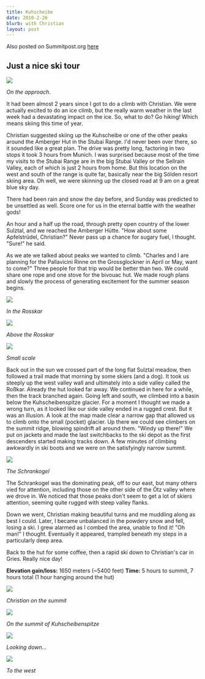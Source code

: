 ```yaml
---
title: Kuhscheibe
date: 2010-2-26
blurb: with Christian
layout: post
---
```


Also posted on Summitpost.org [here](http://www.summitpost.org/ski-tour-on-the-kuhscheibe/600904)

Just a nice ski tour
---

<a href="http://www.flickr.com/photos/ripsawridge/4392626693/"><img src="http://farm3.static.flickr.com/2688/4392626693_d93d3d54f7_b.jpg"></a>

_On the approach_.

It had been almost 2 years since I got to do a climb with Christian. We were
actually excited to do an ice climb, but the really warm weather in the last
week had a devastating impact on the ice. So, what to do? Go hiking! Which means
skiing this time of year.

Christian suggested skiing up the Kuhscheibe or one of the other peaks around
the Amberger Hut in the Stubai Range. I'd never been over there, so it sounded
like a great plan. The drive was pretty long, factoring in two stops it took 3
hours from Munich. I was surprised because most of the time my visits to the
Stubai Range are in the big Stubai Valley or the Sellrain Valley, each of which
is just 2 hours from home. But this location on the west and south of the range
is quite far, basically near the big Sölden resort skiing area. Oh well, we were
skinning up the closed road at 9 am on a great blue sky day.

There had been rain and snow the day before, and Sunday was predicted to be
unsettled as well. Score one for us in the eternal battle with the weather gods!

An hour and a half up the road, through pretty open country of the lower
Sulztal, and we reached the Amberger Hütte. "How about some Apfelstrüdel,
Christian?" Never pass up a chance for sugary fuel, I thought. "Sure!" he said.

As we ate we talked about peaks we wanted to climb. "Charles and I are planning
for the Pallavicini Rinne on the Grossglockner in April or May, want to come?"
Three people for that trip would be better than two. We could share one rope and
one stove for the bivouac hut. We made rough plans and slowly the process of
generating excitement for the summer season begins.

<a href="http://www.flickr.com/photos/ripsawridge/4392628033/"><img src="http://farm3.static.flickr.com/2708/4392628033_67c47b62c5_b.jpg"></a>

_In the Rosskar_

<a href="http://www.flickr.com/photos/ripsawridge/4393400578/"><img src="http://farm5.static.flickr.com/4068/4393400578_15a730e868_b.jpg"></a>

_Above the Rosskar_

<a href="http://www.flickr.com/photos/ripsawridge/4393398652/"><img src="http://farm3.static.flickr.com/2679/4393398652_4c0257271a_b.jpg"></a>

_Small scale_

Back out in the sun we crossed part of the long flat Sulztal meadow, then
followed a trail made that morning by some skiers (and a dog). It took us
steeply up the west valley wall and ultimately into a side valley called the
Roßkar. Already the hut looked far away. We continued in here for a while, then
the track branched again. Going left and south, we climbed into a basin below
the Kuhscheibenspitze glacier. For a moment I thought we made a wrong turn, as
it looked like our side valley ended in a rugged crest. But it was an
illusion. A look at the map made clear a narrow gap that allowed us to climb
onto the small (pocket) glacier. Up there we could see climbers on the summit
ridge, blowing spindrift all around them. "Windy up there!" We put on jackets
and made the last switchbacks to the ski depot as the first descenders started
making tracks down. A few minutes of climbing awkwardly in ski boots and we were
on the satisfyingly narrow summit.

<a href="http://www.flickr.com/photos/ripsawridge/4393395880/"><img src="http://farm3.static.flickr.com/2571/4393395880_cc68ab44bb_b.jpg"></a>

_The Schrankogel_

The Schrankogel was the dominating peak, off to our east, but many others vied
for attention, including those on the other side of the Ötz valley where we
drove in. We noticed that those peaks don't seem to get a lot of skiers
attention, seeming quite rugged with steep valley flanks.

Down we went, Christian making beautiful turns and me muddling along as best I
could. Later, I became unbalanced in the powdery snow and fell, losing a ski. I
grew alarmed as I combed the area, unable to find it! "Oh man!" I
thought. Eventually it appeared, trampled beneath my steps in a particularly
deep area.

Back to the hut for some coffee, then a rapid ski down to Christian's car in
Gries. Really nice day!

<b>Elevation gain/loss:</b> 1650 meters (~5400 feet)
<b>Time:</b> 5 hours to summit, 7 hours total (1 hour hanging around the hut)
                                          
<a href="http://www.flickr.com/photos/ripsawridge/4393401814/"><img src="http://farm3.static.flickr.com/2689/4393401814_9a4c5b66c0_b.jpg"></a>

_Christian on the summit_

<a href="http://www.flickr.com/photos/ripsawridge/4393394900/"><img src="http://farm3.static.flickr.com/2800/4393394900_0b1c80e2dc_b.jpg"></a>

_On the summit of Kuhscheibenspitze_

<a href="http://www.flickr.com/photos/ripsawridge/4392632803/"><img src="http://farm5.static.flickr.com/4042/4392632803_e722ac9971_b.jpg"></a>

_Looking down..._

<a href="http://www.flickr.com/photos/ripsawridge/4392633717/"><img src="http://farm3.static.flickr.com/2689/4392633717_dd8e5151f5_b.jpg"></a>

_To the west_

